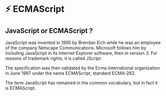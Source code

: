 # ⚡ ECMAScript

## JavaScript or ECMAScript ?

JavaScript was invented in 1995 by Brendan Eich while he was an employee of the company Netscape Communications. Microsoft follows him by including JavaScript in its Internet Explorer software, then in version 3. For reasons of trademark rights, it is called JScript.

The specification was then validated by the Ecma International organization in June 1997 under the name ECMAScript, standard ECMA-262.

The term JavaScript has remained in the common vocabulary, but in fact it is ECMAScript.
